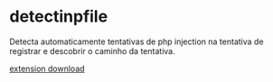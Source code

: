 # detectinpfile
Detecta automaticamente tentativas de php injection na tentativa de registrar e descobrir o caminho da tentativa.

[extension download](detectinpfile/detectinpfile1.0.zip)
